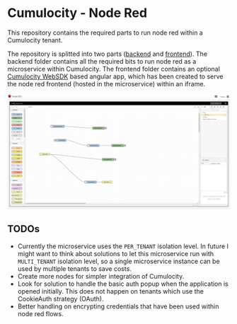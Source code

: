 # Cumulocity - Node Red

This repository contains the required parts to run node red within a Cumulocity tenant.

The repository is splitted into two parts ([backend](backend/README.md) and [frontend](frontend/README.md)).
The backend folder contains all the required bits to run node red as a microservice within Cumulocity.
The frontend folder contains an optional [Cumulocity WebSDK](https://cumulocity.com/guides/web/angular/) based angular app, which has been created to serve the node red frontend (hosted in the microservice) within an iframe.


![Sample Image](images/c8y-nodered-sample.png)

## TODOs
- Currently the microservice uses the `PER_TENANT` isolation level. In future I might want to think about solutions to let this microservice run with `MULTI_TENANT` isolation level, so a single microservice instance can be used by multiple tenants to save costs.
- Create more nodes for simpler integration of Cumulocity.
- Look for solution to handle the basic auth popup when the application is opened initially. This does not happen on tenants which use the CookieAuth strategy (OAuth).
- Better handling on encrypting credentials that have been used within node red flows.